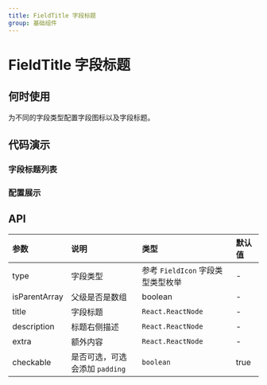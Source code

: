 ```yaml
---
title: FieldTitle 字段标题
group: 基础组件
---
```


# FieldTitle 字段标题

## 何时使用

为不同的字段类型配置字段图标以及字段标题。

## 代码演示

### 字段标题列表

<code src="./demos/basic.tsx" ></code>

### 配置展示

<code src="./demos/description.tsx" ></code>

## API

| 参数          | 说明                           | 类型                              | 默认值 |
| :------------ | :----------------------------- | :-------------------------------- | :----- |
| type          | 字段类型                       | 参考 `FieldIcon` 字段类型类型枚举 | -      |
| isParentArray | 父级是否是数组                 | boolean                           | -      |
| title         | 字段标题                       | `React.ReactNode`                 | -      |
| description   | 标题右侧描述                   | `React.ReactNode`                 | -      |
| extra         | 额外内容                       | `React.ReactNode`                 | -      |
| checkable     | 是否可选，可选会添加 `padding` | `boolean`                         | true   |
